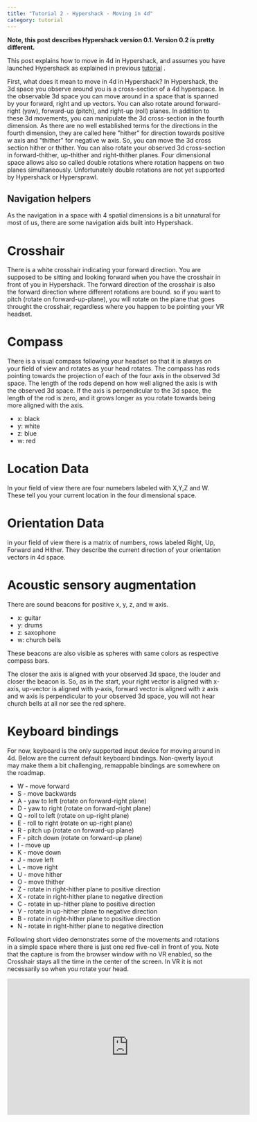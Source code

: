 ```yaml
---
title: "Tutorial 2 - Hypershack - Moving in 4d"
category: tutorial
---
```

<b>Note, this post describes Hypershack version 0.1. Version 0.2 is pretty different.</b>

This post explains how to move in 4d in Hypershack, and assumes you have launched Hypershack as explained in previous [tutorial](https://brainpaingames.github.io/site/blog/tutorials/2023/07/18/Tutorial-1-hypershack-launching.html) .

<!--more-->

First, what does it mean to move in 4d in Hypershack? In Hypershack, the 3d space you observe around you is a cross-section of a 4d hyperspace. In the observable 3d space you can move around in a space that is spanned by your forward, right and up vectors. You can also rotate around forward-right (yaw), forward-up (pitch), and right-up (roll) planes. In addition to these 3d movements, you can manipulate  the 3d cross-section in the fourth dimension. As there are no well established terms for the directions in the fourth dimension, they are called here "hither" for direction towards positive w axis and "thither" for negative w axis. So, you can move the 3d cross section hither or thither. You can also rotate your observed 3d cross-section in forward-thither, up-thither and right-thither planes. Four dimensional space allows also so called double rotations where rotation happens on two planes simultaneously. Unfortunately double rotations are not yet supported by Hypershack or Hypersprawl.  



Navigation helpers
------------------

As the navigation in a space with 4 spatial dimensions is a bit unnatural for most of us, there are some navigation aids built into Hypershack.



Crosshair
=========

There is a white crosshair indicating your forward direction. You are supposed to be sitting and looking forward when you have the crosshair in front of you in Hypershack.  The forward direction of the crosshair is also the forward direction where different rotations are bound. so if you want to pitch (rotate on forward-up-plane), you will rotate on the plane that goes throught the crosshair, regardless where you happen to be pointing your VR headset.


Compass
=======

There is a visual compass following your headset so that it is always on your field of view and rotates as your head rotates. The compass has rods pointing towards the projection of each of the four axis in the observed 3d space. The length of the rods depend on how well aligned the axis is with the observed 3d space. If the axis is perpendicular to the 3d space, the length of the rod is zero, and it grows longer as you rotate towards being more aligned with the axis.  

- x: black
- y: white
- z: blue
- w: red


Location Data
=============

In your field of view there are four numebers labeled with X,Y,Z and W. These tell you your current location in the four dimensional space.


Orientation Data
================

in your field of view there is a matrix of numbers, rows labeled Right, Up, Forward and Hither. They describe the current direction of your orientation vectors in 4d space. 


Acoustic sensory augmentation
=============================

There are sound beacons for positive x, y, z, and w axis. 

- x: guitar
- y: drums
- z: saxophone
- w: church bells

These beacons are also visible as spheres with same colors as respective compass bars. 

The closer the axis is aligned with your observed 3d space, the louder and closer the beacon is. So, as in the start, your right vector is aligned with x-axis, up-vector is aligned with y-axis, forward vector is aligned with z axis and w axis is perpendicular to your observed 3d space, you will not hear church bells at all nor see the red sphere. 



Keyboard bindings
=================

For now, keyboard is the only supported input device for moving around in 4d. Below are the current default keyboard bindings. Non-qwerty layout may make them a bit challenging, remappable bindings are somewhere on the roadmap. 

- W - move forward
- S - move backwards
- A - yaw to left (rotate on forward-right plane) 
- D - yaw to right (rotate on forward-right plane) 
- Q - roll to left (rotate on up-right plane) 
- E - roll to right (rotate on up-right plane) 
- R - pitch up (rotate on forward-up plane) 
- F - pitch down (rotate on forward-up plane) 
- I - move up
- K - move down
- J - move left
- L - move right
- U - move hither
- O - move thither
- Z - rotate in right-hither plane to positive direction
- X - rotate in right-hither plane to negative direction
- C - rotate in up-hither plane to positive direction
- V - rotate in up-hither plane to negative direction
- B - rotate in right-hither plane to positive direction
- N - rotate in right-hither plane to negative direction



Following short video demonstrates some of the movements and rotations in a simple space where there is just one red five-cell in front of you. Note that the capture is from the browser window with no VR enabled, so the Crosshair stays all the time in the center of the screen. In VR it is not necessarily so when you rotate your head. 


<iframe
  width="560"
  height="315"
  src="https://www.youtube.com/embed/jpjwmfziNG8"
  frameborder="0"
  allow="accelerometer; autoplay; encrypted-media; gyroscope; picture-in-picture"
  allowfullscreen
></iframe>







